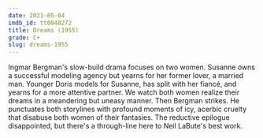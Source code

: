 ```yaml
---
date: 2021-05-04
imdb_id: tt0048272
title: Dreams (1955)
grade: C+
slug: dreams-1955
---
```


Ingmar Bergman's slow-build drama focuses on two women. Susanne owns a successful modeling agency but yearns for her former lover, a married man. Younger Doris models for Susanne, has split with her fiancé, and yearns for a more attentive partner. We watch both women realize their dreams in a meandering but uneasy manner. Then Bergman strikes. He punctuates both storylines with profound moments of icy, acerbic cruelty that disabuse both women of their fantasies. The reductive epilogue disappointed, but there's a through-line here to Neil LaBute's best work.